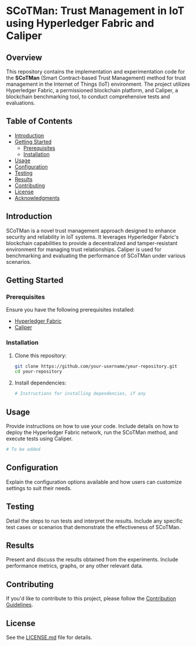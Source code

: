 

# SCoTMan: Trust Management in IoT using Hyperledger Fabric and Caliper

## Overview

This repository contains the implementation and experimentation code for the **SCoTMan** (Smart Contract-based Trust Management) method for trust management in the Internet of Things (IoT) environment. The project utilizes Hyperledger Fabric, a permissioned blockchain platform, and Caliper, a blockchain benchmarking tool, to conduct comprehensive tests and evaluations.

## Table of Contents

- [Introduction](#introduction)
- [Getting Started](#getting-started)
  - [Prerequisites](#prerequisites)
  - [Installation](#installation)
- [Usage](#usage)
- [Configuration](#configuration)
- [Testing](#testing)
- [Results](#results)
- [Contributing](#contributing)
- [License](#license)
- [Acknowledgments](#acknowledgments)

## Introduction

SCoTMan is a novel trust management approach designed to enhance security and reliability in IoT systems. It leverages Hyperledger Fabric's blockchain capabilities to provide a decentralized and tamper-resistant environment for managing trust relationships. Caliper is used for benchmarking and evaluating the performance of SCoTMan under various scenarios.

## Getting Started

### Prerequisites

Ensure you have the following prerequisites installed:

- [Hyperledger Fabric](https://hyperledger-fabric.readthedocs.io/en/release-2.2/install.html)
- [Caliper](https://hyperledger.github.io/caliper/v0.4.2/intro/installing-caliper.html)

### Installation

1. Clone this repository:

   ```bash
   git clone https://github.com/your-username/your-repository.git
   cd your-repository
   ```

2. Install dependencies:

   ```bash
   # Instructions for installing dependencies, if any
   ```

## Usage

Provide instructions on how to use your code. Include details on how to deploy the Hyperledger Fabric network, run the SCoTMan method, and execute tests using Caliper.

```bash
# To be added
```

## Configuration

Explain the configuration options available and how users can customize settings to suit their needs.

## Testing

Detail the steps to run tests and interpret the results. Include any specific test cases or scenarios that demonstrate the effectiveness of SCoTMan.

## Results

Present and discuss the results obtained from the experiments. Include performance metrics, graphs, or any other relevant data.

## Contributing

If you'd like to contribute to this project, please follow the [Contribution Guidelines](CONTRIBUTING.md).

## License

See the [LICENSE.md](LICENSE.md) file for details.

